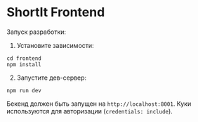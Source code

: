 # ShortIt Frontend

Запуск разработки:

1. Установите зависимости:

```
cd frontend
npm install
```

2. Запустите дев-сервер:

```
npm run dev
```

Бекенд должен быть запущен на `http://localhost:8001`. Куки используются для авторизации (`credentials: include`).



